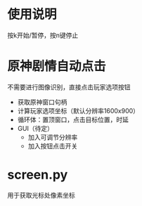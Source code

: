 # 使用说明
按k开始/暂停，按n键停止
# 原神剧情自动点击
不需要进行图像识别，直接点击玩家选项按钮
- 获取原神窗口句柄
- 计算玩家选项坐标（默认分辨率1600x900）
- 循环体：置顶窗口，点击目标位置，时延
- GUI（待定）
  - 加入可调节分辨率
  - 加入按钮点击开关
# screen.py
用于获取光标处像素坐标